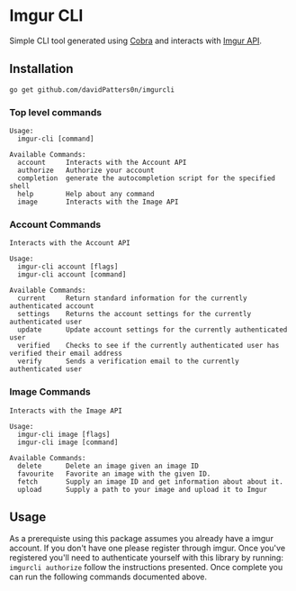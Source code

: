 # Imgur CLI

Simple CLI tool generated using [Cobra](https://github.com/spf13/cobra) and interacts with [Imgur API](https://apidocs.imgur.com/).

## Installation

`go get github.com/davidPatters0n/imgurcli`

### Top level commands
```
Usage:
  imgur-cli [command]

Available Commands:
  account     Interacts with the Account API
  authorize   Authorize your account
  completion  generate the autocompletion script for the specified shell
  help        Help about any command
  image       Interacts with the Image API
```

### Account Commands

```
Interacts with the Account API

Usage:
  imgur-cli account [flags]
  imgur-cli account [command]

Available Commands:
  current     Return standard information for the currently authenticated account
  settings    Returns the account settings for the currently authenticated user
  update      Update account settings for the currently authenticated user
  verified    Checks to see if the currently authenticated user has verified their email address
  verify      Sends a verification email to the currently authenticated user
```

### Image Commands

```
Interacts with the Image API

Usage:
  imgur-cli image [flags]
  imgur-cli image [command]

Available Commands:
  delete      Delete an image given an image ID
  favourite   Favorite an image with the given ID.
  fetch       Supply an image ID and get information about about it.
  upload      Supply a path to your image and upload it to Imgur
```

## Usage

As a prerequiste using this package assumes you already have a imgur account. If you don't have one please register through imgur. Once you've registered you'll need to authenticate yourself with this library by running: `imgurcli authorize` follow the instructions presented. Once complete you can run the following commands documented above.
